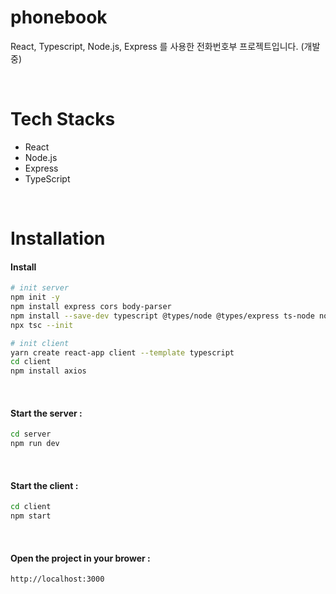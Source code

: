 # phonebook
React, Typescript, Node.js, Express 를 사용한 전화번호부 프로젝트입니다. (개발중)

<br>

# Tech Stacks
<ul>
  <li>React</li>
  <li>Node.js</li>
  <li>Express</li>
  <li>TypeScript</li>
</ul>

<br>

# Installation

#### Install 
``` bash
# init server
npm init -y
npm install express cors body-parser
npm install --save-dev typescript @types/node @types/express ts-node nodemon
npx tsc --init

# init client
yarn create react-app client --template typescript
cd client
npm install axios
```
<br>

#### Start the server :
```bash
cd server
npm run dev
```
<br>

#### Start the client :
```bash
cd client
npm start
```
<br>

#### Open the project in your brower :
```bash
http://localhost:3000
```
